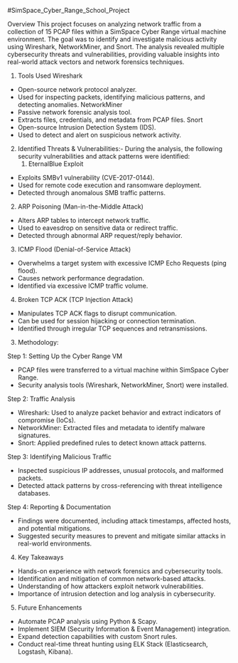 #SimSpace_Cyber_Range_School_Project

Overview
This project focuses on analyzing network traffic from a collection of 15 PCAP files within a SimSpace Cyber Range virtual machine environment. The goal was to identify and investigate malicious activity using Wireshark, NetworkMiner, and Snort. The analysis revealed multiple cybersecurity threats and vulnerabilities, providing valuable insights into real-world attack vectors and network forensics techniques.

1. Tools Used
Wireshark
* Open-source network protocol analyzer.
* Used for inspecting packets, identifying malicious patterns, and detecting anomalies.
NetworkMiner
* Passive network forensic analysis tool.
* Extracts files, credentials, and metadata from PCAP files.
Snort
* Open-source Intrusion Detection System (IDS).
* Used to detect and alert on suspicious network activity.

2. Identified Threats & Vulnerabilities:-
During the analysis, the following security vulnerabilities and attack patterns were identified:
      1. EternalBlue Exploit
* Exploits SMBv1 vulnerability (CVE-2017-0144).
* Used for remote code execution and ransomware deployment.
* Detected through anomalous SMB traffic patterns.

2. ARP Poisoning (Man-in-the-Middle Attack)
* Alters ARP tables to intercept network traffic.
* Used to eavesdrop on sensitive data or redirect traffic.
* Detected through abnormal ARP request/reply behavior.

3. ICMP Flood (Denial-of-Service Attack)
* Overwhelms a target system with excessive ICMP Echo Requests (ping flood).
* Causes network performance degradation.
* Identified via excessive ICMP traffic volume.

4. Broken TCP ACK (TCP Injection Attack)
* Manipulates TCP ACK flags to disrupt communication.
* Can be used for session hijacking or connection termination.
* Identified through irregular TCP sequences and retransmissions.

3. Methodology:

Step 1: Setting Up the Cyber Range VM
* PCAP files were transferred to a virtual machine within SimSpace Cyber Range.
* Security analysis tools (Wireshark, NetworkMiner, Snort) were installed.

Step 2: Traffic Analysis
* Wireshark: Used to analyze packet behavior and extract indicators of compromise (IoCs).
* NetworkMiner: Extracted files and metadata to identify malware signatures.
* Snort: Applied predefined rules to detect known attack patterns.

Step 3: Identifying Malicious Traffic
* Inspected suspicious IP addresses, unusual protocols, and malformed packets.
* Detected attack patterns by cross-referencing with threat intelligence databases.

Step 4: Reporting & Documentation
* Findings were documented, including attack timestamps, affected hosts, and potential mitigations.
* Suggested security measures to prevent and mitigate similar attacks in real-world environments.

4. Key Takeaways
* Hands-on experience with network forensics and cybersecurity tools.
* Identification and mitigation of common network-based attacks.
* Understanding of how attackers exploit network vulnerabilities.
* Importance of intrusion detection and log analysis in cybersecurity.

5. Future Enhancements
* Automate PCAP analysis using Python & Scapy.
* Implement SIEM (Security Information & Event Management) integration.
* Expand detection capabilities with custom Snort rules.
* Conduct real-time threat hunting using ELK Stack (Elasticsearch, Logstash, Kibana).
